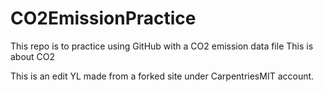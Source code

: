 # CO2EmissionPractice
 This repo is to practice using GitHub with a CO2 emission data file
This is about CO2

This is an edit YL made from a forked site under CarpentriesMIT account. 
